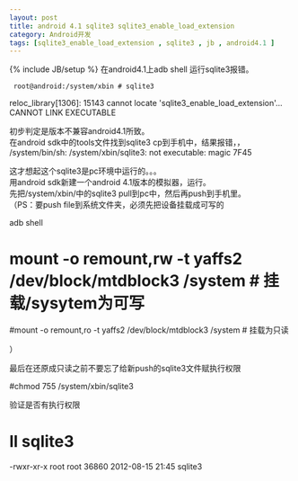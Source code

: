 ```yaml
---
layout: post
title: android 4.1 sqlite3 sqlite3_enable_load_extension
category: Android开发
tags: [sqlite3_enable_load_extension , sqlite3 , jb , android4.1 ]
---
```

{% include JB/setup %}
在android4.1上adb shell 运行sqlite3报错。  
  
     root@android:/system/xbin # sqlite3                                          
reloc_library[1306]: 15143 cannot locate 'sqlite3_enable_load_extension'...  
CANNOT LINK EXECUTABLE  
   
  
初步判定是版本不兼容android4.1所致。  
在android sdk中的tools文件找到sqlite3 cp到手机中，结果报错，，   
     /system/bin/sh: /system/xbin/sqlite3: not executable: magic 7F45   
  
这才想起这个sqlite3是pc环境中运行的。。。  
用android sdk新建一个android 4.1版本的模拟器，运行。  
先把/system/xbin/中的sqlite3 pull到pc中，然后再push到手机里。  
（PS：要push file到系统文件夹，必须先把设备挂载成可写的  
       
adb shell  
# mount -o remount,rw -t yaffs2 /dev/block/mtdblock3 /system  # 挂载/sysytem为可写   
       
#mount -o remount,ro -t yaffs2 /dev/block/mtdblock3 /system # 挂载为只读  
   
）  
  
最后在还原成只读之前不要忘了给新push的sqlite3文件赋执行权限  
       
#chmod 755 /system/xbin/sqlite3  
   
验证是否有执行权限  
       
# ll sqlite3                                           
-rwxr-xr-x root     root        36860 2012-08-15 21:45 sqlite3   
 